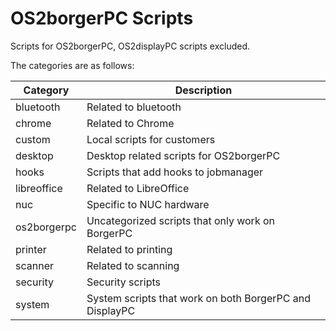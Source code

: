 # OS2borgerPC Scripts

Scripts for OS2borgerPC, OS2displayPC scripts excluded.

The categories are as follows:

| Category    | Description                                             |
|-------------|---------------------------------------------------------|
| bluetooth   | Related to bluetooth                                    |
| chrome      | Related to Chrome                                       |
| custom      | Local scripts for customers                             |
| desktop     | Desktop related scripts for OS2borgerPC                 |
| hooks       | Scripts that add hooks to jobmanager                    |
| libreoffice | Related to LibreOffice                                  |
| nuc         | Specific to NUC hardware                                |
| os2borgerpc | Uncategorized scripts that only work on BorgerPC        |
| printer     | Related to printing                                     |
| scanner     | Related to scanning                                     |
| security    | Security scripts                                        |
| system      | System scripts that work on both BorgerPC and DisplayPC |
